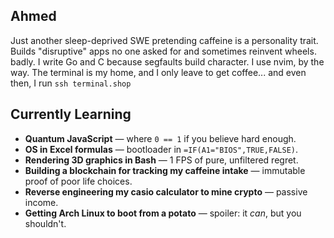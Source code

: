 ## Ahmed

Just another sleep-deprived SWE pretending caffeine is a personality trait. Builds "disruptive" apps no one asked for and sometimes reinvent wheels. badly. I write Go and C because segfaults build character. I use nvim, by the way. The terminal is my home, and I only leave to get coffee... and even then, I run `ssh terminal.shop`

## Currently Learning

- **Quantum JavaScript** — where `0 == 1` if you believe hard enough.
- **OS in Excel formulas** — bootloader in `=IF(A1="BIOS",TRUE,FALSE)`.  
- **Rendering 3D graphics in Bash** — 1 FPS of pure, unfiltered regret.
- **Building a blockchain for tracking my caffeine intake** — immutable proof of poor life choices.
- **Reverse engineering my casio calculator to mine crypto** — passive income.
- **Getting Arch Linux to boot from a potato** — spoiler: it *can*, but you shouldn't.
